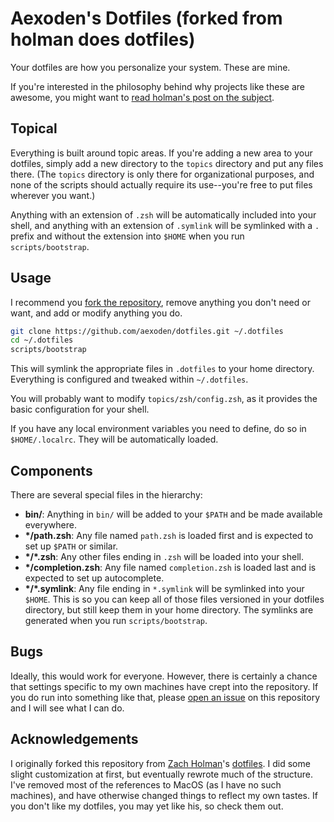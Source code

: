 # Aexoden's Dotfiles (forked from holman does dotfiles)

Your dotfiles are how you personalize your system. These are mine.

If you're interested in the philosophy behind why projects like these are
awesome, you might want to [read holman's post on the
subject](http://zachholman.com/2010/08/dotfiles-are-meant-to-be-forked/).

## Topical

Everything is built around topic areas. If you're adding a new area to your
dotfiles, simply add a new directory to the `topics` directory and put any files
there. (The `topics` directory is only there for organizational purposes, and
none of the scripts should actually require its use--you're free to put files
wherever you want.)

Anything with an extension of `.zsh` will be automatically included into your
shell, and anything with an extension of `.symlink` will be symlinked with a `.`
prefix and without the extension into `$HOME` when you run `scripts/bootstrap`.

## Usage

I recommend you [fork the repository](https://github.com/aexoden/dotfiles/fork),
remove anything you don't need or want, and add or modify anything you do.

```zsh
git clone https://github.com/aexoden/dotfiles.git ~/.dotfiles
cd ~/.dotfiles
scripts/bootstrap
```

This will symlink the appropriate files in `.dotfiles` to your home directory.
Everything is configured and tweaked within `~/.dotfiles`.

You will probably want to modify `topics/zsh/config.zsh`, as it provides the
basic configuration for your shell.

If you have any local environment variables you need to define, do so in
`$HOME/.localrc`. They will be automatically loaded.

## Components

There are several special files in the hierarchy:

- **bin/**: Anything in `bin/` will be added to your `$PATH` and be made
  available everywhere.
- **\*/path.zsh**: Any file named `path.zsh` is loaded first and is expected to
  set up `$PATH` or similar.
- **\*/\*.zsh**: Any other files ending in `.zsh` will be loaded into your
  shell.
- **\*/completion.zsh**: Any file named `completion.zsh` is loaded last and is
  expected to set up autocomplete.
- **\*/\*.symlink**: Any file ending in `*.symlink` will be symlinked into your
  `$HOME`. This is so you can keep all of those files versioned in your dotfiles
  directory, but still keep them in your home directory. The symlinks are
  generated when you run `scripts/bootstrap`.

## Bugs

Ideally, this would work for everyone. However, there is certainly a chance that
settings specific to my own machines have crept into the repository. If you do
run into something like that, please [open an issue](https://github.com/aexoden/dotfiles/issues) on this repository and I will
see what I can do.

## Acknowledgements

I originally forked this repository from [Zach Holman](https://zachholman.com)'s
[dotfiles](https://github.com/holman/dotfiles). I did some slight customization
at first, but eventually rewrote much of the structure. I've removed most of the
references to MacOS (as I have no such machines), and have otherwise changed
things to reflect my own tastes. If you don't like my dotfiles, you may yet like
his, so check them out.
